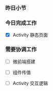 ### 昨日小节



### 今日完成工作

- [x] Activity 静态页面


###  需要协调工作

- [ ] 微前端搭建
- [ ] 组件传值
- [ ] Activity 交互逻辑

